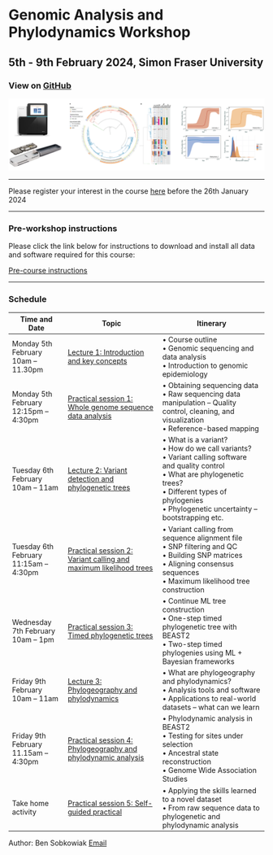 # Genomic Analysis and Phylodynamics Workshop

## 5th - 9th February 2024, Simon Fraser University

### View on [GitHub](https://github.com/bensobkowiak/GenomicsCourse/)

![Title Image](Sequence_trees.png)


---


Please register your interest in the course [here](https://form.jotform.com/240141804355347) before the 26th January 2024


---

### Pre-workshop instructions

Please click the link below for instructions to download and install all data and software required for this course:

[Pre-course instructions](PreCourse_instructions.md)

---

### Schedule

| Time and Date                  | Topic                                           | Itinerary                                                 |
|--------------------------------|-------------------------------------------------|-----------------------------------------------------------|
| Monday 5th February <br> 10am – 11.30pm | [Lecture 1: Introduction and key concepts](Lectures/Lecture1_WGS.pdf) | • Course outline<br>• Genomic sequencing and data analysis<br>• Introduction to genomic epidemiology |
| Monday 5th February <br> 12:15pm – 4:30pm | [Practical session 1: Whole genome sequence data analysis](Practicals/WGS_Analysis.md) | • Obtaining sequencing data<br>• Raw sequencing data manipulation – Quality control, cleaning, and visualization<br>• Reference-based mapping |
| Tuesday 6th February <br> 10am – 11am | [Lecture 2: Variant detection and phylogenetic trees](Lectures/Lecture2_Variants.pdf) | • What is a variant?<br>• How do we call variants?<br>• Variant calling software and quality control<br>• What are phylogenetic trees?<br>• Different types of phylogenies<br>• Phylogenetic uncertainty – bootstrapping etc. |
| Tuesday 6th February <br> 11:15am – 4:30pm | [Practical session 2: Variant calling and maximum likelihood trees](Practicals/VariantCalling_MLtrees.md) | • Variant calling from sequence alignment file<br>• SNP filtering and QC<br>• Building SNP matrices<br>• Aligning consensus sequences<br>• Maximum likelihood tree construction |
| Wednesday 7th February <br> 10am – 1pm | [Practical session 3: Timed phylogenetic trees](Practicals/Phylogenetics.md) | • Continue ML tree construction<br>• One-step timed phylogenetic tree with BEAST2<br>• Two-step timed phylogenies using ML + Bayesian frameworks |
| Friday 9th February <br> 10am – 11am | [Lecture 3: Phylogeography and phylodynamics](Lectures/Lecture3_Phylodynamics.pdf) | • What are phylogeography and phylodynamics?<br>• Analysis tools and software<br>• Applications to real-world datasets – what can we learn |
| Friday 9th February <br> 11.15am – 4:30pm | [Practical session 4: Phylogeography and phylodynamic analysis](Practicals/Phylodynamics.md) | • Phylodynamic analysis in BEAST2<br>• Testing for sites under selection <br>• Ancestral state reconstruction  <br>• Genome Wide Association Studies |
| Take home activity  | [Practical session 5: Self-guided practical](Practicals/Full_pipeline_test.md) | • Applying the skills learned to a novel dataset<br>• From raw sequence data to phylogenetic and phylodynamic analysis |


Author: Ben Sobkowiak [Email](mailto:b.sobkowiak.12@ucl.ac.uk)
